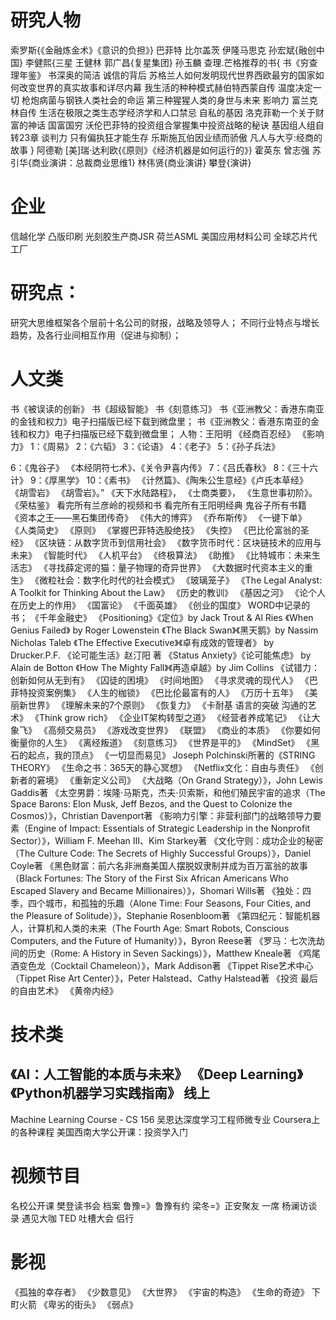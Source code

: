 
研究人物
==========================================================================
索罗斯{《金融炼金术》《意识的负担》}
巴菲特
比尔盖茨
伊隆马思克
孙宏斌{融创中国}
李健熙{三星
王健林
郭广昌{复星集团}
孙玉麟
查理.芒格推荐的书{
	书《穷查理年鉴》
	书深奥的简洁
	诚信的背后
	苏格兰人如何发明现代世界西欧最穷的国家如何改变世界的真实故事和详尽内幕
	我生活的种种模式赫伯特西蒙自传
	温度决定一切
	枪炮病菌与钢铁人类社会的命运
	第三种猩猩人类的身世与未来
	影响力
	富兰克林自传
	生活在极限之类生态学经济学和人口禁忌
	自私的基因
	洛克菲勒一个关于财富的神话
	国富国穷
	沃伦巴菲特的投资组合掌握集中投资战略的秘诀
	基因组人组自转23章
	谈判力
	只有偏执狂才能生存
	乐斯施瓦伯因业绩而骄傲
	凡人与大亨:经商的故事
}
阿德勒
[美]瑞·达利欧{《原则》《经济机器是如何运行的》}
霍英东
曾志强
苏引华{商业演讲：总裁商业思维1}
林伟贤{商业演讲}
攀登{演讲}

企业
==========================================================================
信越化学
凸版印刷
光刻胶生产商JSR
荷兰ASML
美国应用材料公司
全球芯片代工厂

研究点：
==========================================================================
研究大思维框架各个层前十名公司的财报，战略及领导人；
不同行业特点与增长趋势，及各行业间相互作用（促进与抑制）；


人文类
==========================================================================
书《被误读的创新》 
书《超级智能》 
书《刻意练习》 
书《亚洲教父：香港东南亚的金钱和权力》电子扫描版已经下载到微盘里； 
书《亚洲教父：香港东南亚的金钱和权力》电子扫描版已经下载到微盘里； 人物：王阳明 
《经商百忍经》
《影响力》
1：《周易》
2：《六韬》
3：《论语》
4：《老子》
5：《孙子兵法》

6：《鬼谷子》
《本经阴符七术》、《关令尹喜内传》
7：《吕氏春秋》
8：《三十六计》
9：《厚黑学》
10：《素书》
《计然篇》、《陶朱公生意经》《卢氏本草经》
《胡雪岩》
《胡雪岩》。”
《天下水陆路程》，
《士商类要》，
《生意世事初阶》。
《荣枯鉴》
看完所有兰彦岭的视频和书
看完所有王阳明经典
鬼谷子所有书籍
《资本之王——黑石集团传奇》
《伟大的博弈》
《乔布斯传》
《一键下单》
《人类简史》
《原则》
《掌握巴菲特选股绝技》
《失控》
《巴比伦富翁的圣经》
《区块链：从数字货币到信用社会》
《数字货币时代：区块链技术的应用与未来》
《智能时代》
《人机平台》
《终极算法》
《助推》
《比特城市：未来生活志》
《寻找薛定谔的猫：量子物理的奇异世界》
《大数据时代资本主义的重生》
《微粒社会：数字化时代的社会模式》
《玻璃笼子》
《The Legal Analyst: A Toolkit for Thinking About the Law》
《历史的教训》
《基因之河》
《论个人在历史上的作用》
《国富论》
《千面英雄》
《创业的国度》
WORD中记录的书；
《千年金融史》
《Positioning》《定位》by Jack Trout & Al Ries
《When Genius Failed》 by Roger Lowenstein
《The Black Swan》《黑天鹅》by Nassim Nicholas Taleb
《The Effective Executive》《卓有成效的管理者》 by Drucker.P.F.
《论可能生活》赵汀阳 著
《Status Anxiety》《论可能焦虑》 by Alain de Botton
《How The Mighty Fall》《再造卓越》by Jim Collins
《试错力：创新如何从无到有》
《囚徒的困境》
《时间地图》
《寻求灵魂的现代人》
《巴菲特投资案例集》
《人生的枷锁》
《巴比伦最富有的人》
《万历十五年》
《美丽新世界》
《理解未来的7个原则》
《恢复力》
《卡耐基 语言的突破 沟通的艺术》
《Think grow rich》
《企业IT架构转型之道》
《经营者养成笔记》
《让大象飞》
《高频交易员》
《游戏改变世界》
《联盟》
《商业的本质》
《你要如何衡量你的人生》
《离经叛道》
《刻意练习》
《世界是平的》
《MindSet》
《黑石的起点，我的顶点》
《一切显而易见》
Joseph Polchinski所著的《STRING THEORY》
《生命之书：365天的静心冥想》
《Netflix文化：自由与责任》
《创新者的窘境》
《重新定义公司》
《大战略（On Grand Strategy）》，John Lewis Gaddis著 《太空男爵：埃隆·马斯克，杰夫·贝索斯，和他们殖民宇宙的追求（The Space Barons: Elon Musk, Jeff Bezos, and the Quest to Colonize the Cosmos）》，Christian Davenport著 《影响力引擎：非营利部门的战略领导力要素（Engine of Impact: Essentials of Strategic Leadership in the Nonprofit Sector）》，William F. Meehan III、Kim Starkey著 《文化守则：成功企业的秘密（The Culture Code: The Secrets of Highly Successful Groups）》，Daniel Coyle著 《黑色财富：前六名非洲裔美国人摆脱奴隶制并成为百万富翁的故事（Black Fortunes: The Story of the First Six African Americans Who Escaped Slavery and Became Millionaires）》，Shomari Wills著 《独处：四季，四个城市，和孤独的乐趣（Alone Time: Four Seasons, Four Cities, and the Pleasure of Solitude）》，Stephanie Rosenbloom著 《第四纪元：智能机器人，计算机和人类的未来（The Fourth Age: Smart Robots, Conscious Computers, and the Future of Humanity）》，Byron Reese著 《罗马：七次洗劫间的历史（Rome: A History in Seven Sackings）》，Matthew Kneale著 《鸡尾酒变色龙（Cocktail Chameleon）》，Mark Addison著 《Tippet Rise艺术中心（Tippet Rise Art Center）》，Peter Halstead、Cathy Halstead著
《投资 最后的自由艺术》
《黄帝内经》

技术类
==========================================================================
《AI：人工智能的本质与未来》
《Deep Learning》
《Python机器学习实践指南》
线上
----------------------
Machine Learning Course - CS 156
吴恩达深度学习工程师微专业
Coursera上的各种课程
 美国西南大学公开课：投资学入门



视频节目
==========================================================================
名校公开课
樊登读书会
档案
鲁豫=》鲁豫有约
梁冬=》正安聚友
一席
杨澜访谈录
遇见大咖
TED
吐槽大会
侣行


影视 
==========================================================================

《孤独的幸存者》
《少数意见》
《大世界》
《宇宙的构造》
《生命的奇迹》
下町火箭
《卑劣的街头》
《弱点》